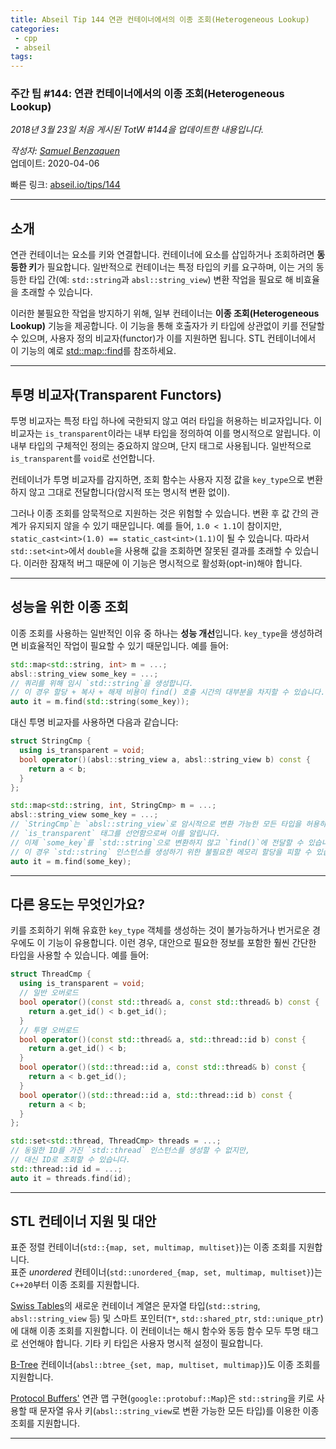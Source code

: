 ```yaml
---
title: Abseil Tip 144 연관 컨테이너에서의 이종 조회(Heterogeneous Lookup)
categories:
 - cpp
 - abseil
tags:
---
```



### 주간 팁 #144: 연관 컨테이너에서의 이종 조회(Heterogeneous Lookup)

*2018년 3월 23일 처음 게시된 TotW #144을 업데이트한 내용입니다.*

*작성자: [Samuel Benzaquen](mailto:sbenza@google.com)*  
업데이트: 2020-04-06

빠른 링크: [abseil.io/tips/144](https://abseil.io/tips/144)

---

## 소개

연관 컨테이너는 요소를 키와 연결합니다. 컨테이너에 요소를 삽입하거나 조회하려면 **동등한 키**가 필요합니다. 일반적으로 컨테이너는 특정 타입의 키를 요구하며, 이는 거의 동등한 타입 간(예: `std::string`과 `absl::string_view`) 변환 작업을 필요로 해 비효율을 초래할 수 있습니다.

이러한 불필요한 작업을 방지하기 위해, 일부 컨테이너는 **이종 조회(Heterogeneous Lookup)** 기능을 제공합니다. 이 기능을 통해 호출자가 키 타입에 상관없이 키를 전달할 수 있으며, 사용자 정의 비교자(functor)가 이를 지원하면 됩니다. STL 컨테이너에서 이 기능의 예로 [std::map::find](http://en.cppreference.com/w/cpp/container/map/find)를 참조하세요.

---

## 투명 비교자(Transparent Functors)

투명 비교자는 특정 타입 하나에 국한되지 않고 여러 타입을 허용하는 비교자입니다. 이 비교자는 `is_transparent`이라는 내부 타입을 정의하여 이를 명시적으로 알립니다. 이 내부 타입의 구체적인 정의는 중요하지 않으며, 단지 태그로 사용됩니다. 일반적으로 `is_transparent`를 `void`로 선언합니다.

컨테이너가 투명 비교자를 감지하면, 조회 함수는 사용자 지정 값을 `key_type`으로 변환하지 않고 그대로 전달합니다(암시적 또는 명시적 변환 없이).

그러나 이종 조회를 암묵적으로 지원하는 것은 위험할 수 있습니다. 변환 후 값 간의 관계가 유지되지 않을 수 있기 때문입니다. 예를 들어, `1.0 < 1.1`이 참이지만, `static_cast<int>(1.0) == static_cast<int>(1.1)`이 될 수 있습니다. 따라서 `std::set<int>`에서 `double`을 사용해 값을 조회하면 잘못된 결과를 초래할 수 있습니다. 이러한 잠재적 버그 때문에 이 기능은 명시적으로 활성화(opt-in)해야 합니다.

---

## 성능을 위한 이종 조회

이종 조회를 사용하는 일반적인 이유 중 하나는 **성능 개선**입니다. `key_type`을 생성하려면 비효율적인 작업이 필요할 수 있기 때문입니다. 예를 들어:

```cpp
std::map<std::string, int> m = ...;
absl::string_view some_key = ...;
// 쿼리를 위해 임시 `std::string`을 생성합니다.
// 이 경우 할당 + 복사 + 해제 비용이 find() 호출 시간의 대부분을 차지할 수 있습니다.
auto it = m.find(std::string(some_key));
```

대신 투명 비교자를 사용하면 다음과 같습니다:

```cpp
struct StringCmp {
  using is_transparent = void;
  bool operator()(absl::string_view a, absl::string_view b) const {
    return a < b;
  }
};

std::map<std::string, int, StringCmp> m = ...;
absl::string_view some_key = ...;
// `StringCmp`는 `absl::string_view`로 암시적으로 변환 가능한 모든 타입을 허용하며,
// `is_transparent` 태그를 선언함으로써 이를 알립니다.
// 이제 `some_key`를 `std::string`으로 변환하지 않고 `find()`에 전달할 수 있습니다.
// 이 경우 `std::string` 인스턴스를 생성하기 위한 불필요한 메모리 할당을 피할 수 있습니다.
auto it = m.find(some_key);
```

---

## 다른 용도는 무엇인가요?

키를 조회하기 위해 유효한 `key_type` 객체를 생성하는 것이 불가능하거나 번거로운 경우에도 이 기능이 유용합니다. 이런 경우, 대안으로 필요한 정보를 포함한 훨씬 간단한 타입을 사용할 수 있습니다. 예를 들어:

```cpp
struct ThreadCmp {
  using is_transparent = void;
  // 일반 오버로드
  bool operator()(const std::thread& a, const std::thread& b) const {
    return a.get_id() < b.get_id();
  }
  // 투명 오버로드
  bool operator()(const std::thread& a, std::thread::id b) const {
    return a.get_id() < b;
  }
  bool operator()(std::thread::id a, const std::thread& b) const {
    return a < b.get_id();
  }
  bool operator()(std::thread::id a, std::thread::id b) const {
    return a < b;
  }
};

std::set<std::thread, ThreadCmp> threads = ...;
// 동일한 ID를 가진 `std::thread` 인스턴스를 생성할 수 없지만,
// 대신 ID로 조회할 수 있습니다.
std::thread::id id = ...;
auto it = threads.find(id);
```

---

## STL 컨테이너 지원 및 대안

표준 정렬 컨테이너(`std::{map, set, multimap, multiset}`)는 이종 조회를 지원합니다.  
표준 *unordered* 컨테이너(`std::unordered_{map, set, multimap, multiset}`)는 `C++20`부터 이종 조회를 지원합니다.

[Swiss Tables][swisstables]의 새로운 컨테이너 계열은 문자열 타입(`std::string`, `absl::string_view` 등) 및 스마트 포인터(`T*`, `std::shared_ptr`, `std::unique_ptr`)에 대해 이종 조회를 지원합니다. 이 컨테이너는 해시 함수와 동등 함수 모두 투명 태그로 선언해야 합니다. 기타 키 타입은 사용자 명시적 설정이 필요합니다.

[B-Tree][btree] 컨테이너(`absl::btree_{set, map, multiset, multimap}`)도 이종 조회를 지원합니다.

[Protocol Buffers'](protobuf) 연관 맵 구현(`google::protobuf::Map`)은 `std::string`을 키로 사용할 때 문자열 유사 키(`absl::string_view`로 변환 가능한 모든 타입)를 이용한 이종 조회를 지원합니다.

[swisstables]: https://abseil.io/docs/cpp/guides/container  
[btree]: https://abseil.io/docs/cpp/guides/container  
[protobuf]: https://protobuf.dev/  

---